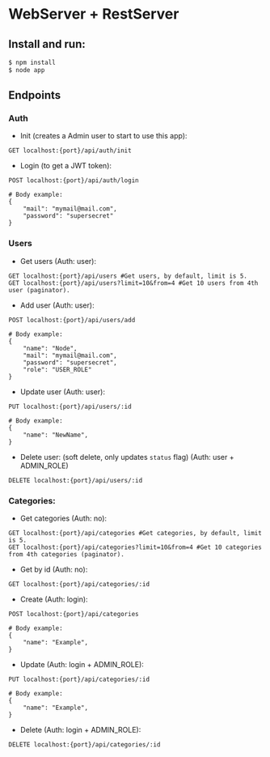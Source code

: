 # WebServer + RestServer

## Install and run:

```bash
$ npm install
$ node app
```

## Endpoints

### Auth

* Init (creates a Admin user to start to use this app):
```
GET localhost:{port}/api/auth/init
```

* Login (to get a JWT token):
```
POST localhost:{port}/api/auth/login

# Body example:
{
    "mail": "mymail@mail.com",
    "password": "supersecret"
}
```

### Users

* Get users (Auth: user):
```
GET localhost:{port}/api/users #Get users, by default, limit is 5.
GET localhost:{port}/api/users?limit=10&from=4 #Get 10 users from 4th user (paginator).
```

* Add user (Auth: user):
```
POST localhost:{port}/api/users/add

# Body example:
{
    "name": "Node",
    "mail": "mymail@mail.com",
    "password": "supersecret",
    "role": "USER_ROLE"
}
```

* Update user (Auth: user):
```
PUT localhost:{port}/api/users/:id

# Body example:
{
    "name": "NewName",
}
```

* Delete user: (soft delete, only updates `status` flag) (Auth: user + ADMIN_ROLE)
```
DELETE localhost:{port}/api/users/:id
```

### Categories:

* Get categories (Auth: no):
```
GET localhost:{port}/api/categories #Get categories, by default, limit is 5.
GET localhost:{port}/api/categories?limit=10&from=4 #Get 10 categories from 4th categories (paginator).
```

* Get by id (Auth: no):
```
GET localhost:{port}/api/categories/:id
```

* Create (Auth: login):
```
POST localhost:{port}/api/categories

# Body example:
{
    "name": "Example",
}
```

* Update (Auth: login + ADMIN_ROLE):
```
PUT localhost:{port}/api/categories/:id

# Body example:
{
    "name": "Example",
}
```

* Delete (Auth: login + ADMIN_ROLE):
```
DELETE localhost:{port}/api/categories/:id
``` 
